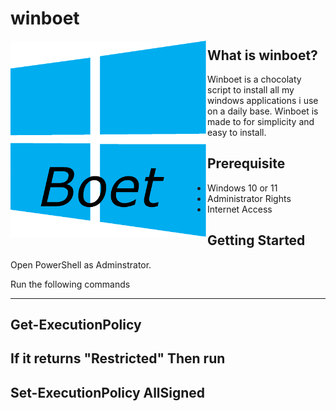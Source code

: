# winboet


<a href="url"><img src="https://github.com/hacker41d4n/winboet/blob/main/resources/winboetlogo.png" align="left" height="315" width="315" ></a>
## What is winboet?
Winboet is a chocolaty script to install all my windows applications i use on a daily base.
Winboet is made to for simplicity and easy to install.

## Prerequisite

- Windows 10 or 11
- Administrator Rights
- Internet Access


## Getting Started

Open PowerShell as Adminstrator.

Run the following commands

---
Get-ExecutionPolicy
---
If it returns "Restricted"
Then run
---
Set-ExecutionPolicy AllSigned
---
